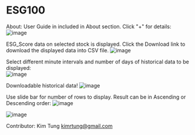 # ESG100
About: User Guide in included in About section. Click "+" for details: 
![image](https://user-images.githubusercontent.com/35645038/175801061-282b8bb6-2848-4231-ad77-d0e7d7b3ec79.png)

ESG_Score data on selected stock is displayed. Click the Download link to download the displayed data into CSV file.
![image](https://user-images.githubusercontent.com/35645038/175801111-0cf1367b-d0dd-4739-839f-bb95d3ef70a3.png)

Select different minute intervals and number of days of historical data to be displayed:  
![image](https://user-images.githubusercontent.com/35645038/173219226-b8e9091f-6114-47bd-b736-d54ba70b6b9a.png)  

Downloadable historical data!
![image](https://user-images.githubusercontent.com/35645038/175804925-bcf7a5fd-d32e-4312-8b8a-49871c513ca5.png)

Use slide bar for number of rows to display. Result can be in Ascending or Descending order:
![image](https://user-images.githubusercontent.com/35645038/173219293-c9476295-fda5-4024-a78a-6be56821dde5.png)

![image](https://user-images.githubusercontent.com/35645038/186001817-f67f87b6-8102-40ac-b17d-d79eaa81d674.png)

Contributor: Kim Tung kimrtung@gmail.com

